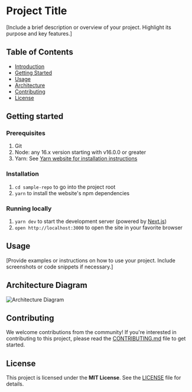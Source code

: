 # Project Title

[Include a brief description or overview of your project. Highlight its purpose and key features.]

## Table of Contents

- [Introduction](#project-title)
- [Getting Started](#getting-started)
- [Usage](#usage)
- [Architecture](#architecture)
- [Contributing](#contributing)
- [License](#license)

## Getting started

### Prerequisites

1. Git
1. Node: any 16.x version starting with v16.0.0 or greater
1. Yarn: See [Yarn website for installation instructions](https://yarnpkg.com/lang/en/docs/install/)

### Installation

1. `cd sample-repo` to go into the project root
3. `yarn` to install the website's npm dependencies

### Running locally

1. `yarn dev` to start the development server (powered by [Next.js](https://nextjs.org/))
1. `open http://localhost:3000` to open the site in your favorite browser

## Usage

[Provide examples or instructions on how to use your project. Include screenshots or code snippets if necessary.]

## Architecture Diagram

![Architecture Diagram](./architecture-diagram.png)

## Contributing

We welcome contributions from the community! If you're interested in contributing to this project, please read the [CONTRIBUTING.md](./CONTRIBUTING.md) file to get started.

## License

This project is licensed under the **MIT License**. See the [LICENSE](./LICENSE) file for details.
